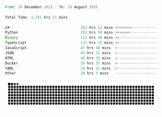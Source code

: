 <!--START_SECTION:waka-->

```rust
From: 24 December 2023 - To: 10 August 2025

Total Time: 1,241 hrs 21 mins

C#                                 381 hrs 22 mins >>>>>>>>-----------------   30.23 %
Python                             353 hrs 58 mins >>>>>>>------------------   28.06 %
Binary                             122 hrs 49 mins >>-----------------------   09.74 %
TypeScript                         111 hrs 25 mins >>-----------------------   08.83 %
JavaScript                         47 hrs 48 mins  >------------------------   03.79 %
JSON                               43 hrs 22 mins  >------------------------   03.44 %
HTML                               40 hrs 33 mins  >------------------------   03.22 %
Docker                             26 hrs 37 mins  >------------------------   02.11 %
YAML                               26 hrs 21 mins  >------------------------   02.09 %
Other                              20 hrs 5 mins   -------------------------   01.59 %
```

<!--END_SECTION:waka-->


<picture>
  <source media="(prefers-color-scheme: dark)" srcset="https://raw.githubusercontent.com/jeerawut97/jeerawut97/output/github-contribution-grid-snake.svg">
  <img alt="github contribution grid snake animation" src="https://raw.githubusercontent.com/jeerawut97/jeerawut97/output/github-contribution-grid-snake.svg">
</picture>

